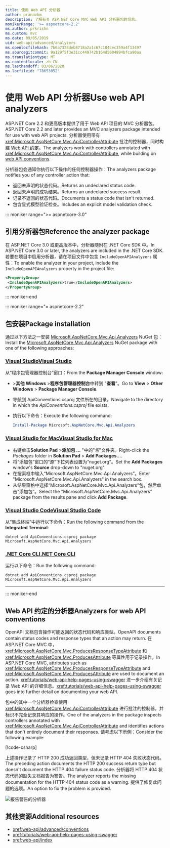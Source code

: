 ```yaml
---
title: 使用 Web API 分析器
author: pranavkm
description: 了解有关 ASP.NET Core MVC Web API 分析器包的信息。
monikerRange: '>= aspnetcore-2.2'
ms.author: prkrishn
ms.custom: mvc
ms.date: 09/05/2019
uid: web-api/advanced/analyzers
ms.openlocfilehash: 7b6a7328deb8718a2a1c67c104cec359a4f13497
ms.sourcegitcommit: 9a129f5f3e31cc449742b164d5004894bfca90aa
ms.translationtype: MT
ms.contentlocale: zh-CN
ms.lasthandoff: 03/06/2020
ms.locfileid: "78653052"
---
```

# <a name="use-web-api-analyzers"></a><span data-ttu-id="c7ba1-103">使用 Web API 分析器</span><span class="sxs-lookup"><span data-stu-id="c7ba1-103">Use web API analyzers</span></span>

<span data-ttu-id="c7ba1-104">ASP.NET Core 2.2 和更高版本提供了用于 Web API 项目的 MVC 分析器包。</span><span class="sxs-lookup"><span data-stu-id="c7ba1-104">ASP.NET Core 2.2 and later provides an MVC analyzers package intended for use with web API projects.</span></span> <span data-ttu-id="c7ba1-105">分析器使用带有 <xref:Microsoft.AspNetCore.Mvc.ApiControllerAttribute> 批注的控制器，同时构建 [Web API 约定](xref:web-api/advanced/conventions)。</span><span class="sxs-lookup"><span data-stu-id="c7ba1-105">The analyzers work with controllers annotated with <xref:Microsoft.AspNetCore.Mvc.ApiControllerAttribute>, while building on [web API conventions](xref:web-api/advanced/conventions).</span></span>

<span data-ttu-id="c7ba1-106">分析器包会通知你执行以下操作的任何控制器操作：</span><span class="sxs-lookup"><span data-stu-id="c7ba1-106">The analyzers package notifies you of any controller action that:</span></span>

* <span data-ttu-id="c7ba1-107">返回未声明的状态代码。</span><span class="sxs-lookup"><span data-stu-id="c7ba1-107">Returns an undeclared status code.</span></span>
* <span data-ttu-id="c7ba1-108">返回未声明的成功结果。</span><span class="sxs-lookup"><span data-stu-id="c7ba1-108">Returns an undeclared success result.</span></span>
* <span data-ttu-id="c7ba1-109">记录不返回的状态代码。</span><span class="sxs-lookup"><span data-stu-id="c7ba1-109">Documents a status code that isn't returned.</span></span>
* <span data-ttu-id="c7ba1-110">包含显式模型验证检查。</span><span class="sxs-lookup"><span data-stu-id="c7ba1-110">Includes an explicit model validation check.</span></span>

::: moniker range=">= aspnetcore-3.0"

## <a name="reference-the-analyzer-package"></a><span data-ttu-id="c7ba1-111">引用分析器包</span><span class="sxs-lookup"><span data-stu-id="c7ba1-111">Reference the analyzer package</span></span>

<span data-ttu-id="c7ba1-112">在 ASP.NET Core 3.0 或更高版本中，分析器随附在 .NET Core SDK 中。</span><span class="sxs-lookup"><span data-stu-id="c7ba1-112">In ASP.NET Core 3.0 or later, the analyzers are included in the .NET Core SDK.</span></span> <span data-ttu-id="c7ba1-113">若要在项目中启用分析器，请在项目文件中包含 `IncludeOpenAPIAnalyzers` 属性：</span><span class="sxs-lookup"><span data-stu-id="c7ba1-113">To enable the analyzer in your project, include the `IncludeOpenAPIAnalyzers` property in the project file:</span></span>

```xml
<PropertyGroup>
 <IncludeOpenAPIAnalyzers>true</IncludeOpenAPIAnalyzers>
</PropertyGroup>
```

::: moniker-end

::: moniker range="= aspnetcore-2.2"

## <a name="package-installation"></a><span data-ttu-id="c7ba1-114">包安装</span><span class="sxs-lookup"><span data-stu-id="c7ba1-114">Package installation</span></span>

<span data-ttu-id="c7ba1-115">通过以下方法之一安装 [Microsoft.AspNetCore.Mvc.Api.Analyzers](https://www.nuget.org/packages/Microsoft.AspNetCore.Mvc.Api.Analyzers) NuGet 包：</span><span class="sxs-lookup"><span data-stu-id="c7ba1-115">Install the [Microsoft.AspNetCore.Mvc.Api.Analyzers](https://www.nuget.org/packages/Microsoft.AspNetCore.Mvc.Api.Analyzers) NuGet package with one of the following approaches:</span></span>

### <a name="visual-studio"></a>[<span data-ttu-id="c7ba1-116">Visual Studio</span><span class="sxs-lookup"><span data-stu-id="c7ba1-116">Visual Studio</span></span>](#tab/visual-studio)

<span data-ttu-id="c7ba1-117">从“程序包管理器控制台”窗口：</span><span class="sxs-lookup"><span data-stu-id="c7ba1-117">From the **Package Manager Console** window:</span></span>
  * <span data-ttu-id="c7ba1-118">>**其他 Windows** >**程序包管理器控制台**中转到 "**查看**"。</span><span class="sxs-lookup"><span data-stu-id="c7ba1-118">Go to **View** > **Other Windows** > **Package Manager Console**.</span></span>
  * <span data-ttu-id="c7ba1-119">导航到 ApiConventions.csproj 文件所在的目录。</span><span class="sxs-lookup"><span data-stu-id="c7ba1-119">Navigate to the directory in which the *ApiConventions.csproj* file exists.</span></span>
  * <span data-ttu-id="c7ba1-120">执行以下命令：</span><span class="sxs-lookup"><span data-stu-id="c7ba1-120">Execute the following command:</span></span>

    ```powershell
    Install-Package Microsoft.AspNetCore.Mvc.Api.Analyzers
    ```

### <a name="visual-studio-for-mac"></a>[<span data-ttu-id="c7ba1-121">Visual Studio for Mac</span><span class="sxs-lookup"><span data-stu-id="c7ba1-121">Visual Studio for Mac</span></span>](#tab/visual-studio-mac)

* <span data-ttu-id="c7ba1-122">右键单击**Solution Pad** >**添加包 ...** "中的"*包*"文件夹。</span><span class="sxs-lookup"><span data-stu-id="c7ba1-122">Right-click the *Packages* folder in **Solution Pad** > **Add Packages...**.</span></span>
* <span data-ttu-id="c7ba1-123">将“添加包”窗口的“源”下拉列表设置为“nuget.org”。</span><span class="sxs-lookup"><span data-stu-id="c7ba1-123">Set the **Add Packages** window's **Source** drop-down to "nuget.org".</span></span>
* <span data-ttu-id="c7ba1-124">在搜索框中输入“Microsoft.AspNetCore.Mvc.Api.Analyzers”。</span><span class="sxs-lookup"><span data-stu-id="c7ba1-124">Enter "Microsoft.AspNetCore.Mvc.Api.Analyzers" in the search box.</span></span>
* <span data-ttu-id="c7ba1-125">从结果窗格中选择“Microsoft.AspNetCore.Mvc.Api.Analyzers”包，然后单击“添加包”。</span><span class="sxs-lookup"><span data-stu-id="c7ba1-125">Select the "Microsoft.AspNetCore.Mvc.Api.Analyzers" package from the results pane and click **Add Package**.</span></span>

### <a name="visual-studio-code"></a>[<span data-ttu-id="c7ba1-126">Visual Studio Code</span><span class="sxs-lookup"><span data-stu-id="c7ba1-126">Visual Studio Code</span></span>](#tab/visual-studio-code)

<span data-ttu-id="c7ba1-127">从“集成终端”中运行以下命令：</span><span class="sxs-lookup"><span data-stu-id="c7ba1-127">Run the following command from the **Integrated Terminal**:</span></span>

```dotnetcli
dotnet add ApiConventions.csproj package Microsoft.AspNetCore.Mvc.Api.Analyzers
```

### <a name="net-core-cli"></a>[<span data-ttu-id="c7ba1-128">.NET Core CLI</span><span class="sxs-lookup"><span data-stu-id="c7ba1-128">.NET Core CLI</span></span>](#tab/netcore-cli)

<span data-ttu-id="c7ba1-129">运行以下命令：</span><span class="sxs-lookup"><span data-stu-id="c7ba1-129">Run the following command:</span></span>

```dotnetcli
dotnet add ApiConventions.csproj package Microsoft.AspNetCore.Mvc.Api.Analyzers
```

---

::: moniker-end

## <a name="analyzers-for-web-api-conventions"></a><span data-ttu-id="c7ba1-130">Web API 约定的分析器</span><span class="sxs-lookup"><span data-stu-id="c7ba1-130">Analyzers for web API conventions</span></span>

<span data-ttu-id="c7ba1-131">OpenAPI 文档包含操作可能返回的状态代码和响应类型。</span><span class="sxs-lookup"><span data-stu-id="c7ba1-131">OpenAPI documents contain status codes and response types that an action may return.</span></span> <span data-ttu-id="c7ba1-132">在 ASP.NET Core MVC 中，<xref:Microsoft.AspNetCore.Mvc.ProducesResponseTypeAttribute> 和 <xref:Microsoft.AspNetCore.Mvc.ProducesAttribute> 等属性用于记录操作。</span><span class="sxs-lookup"><span data-stu-id="c7ba1-132">In ASP.NET Core MVC, attributes such as <xref:Microsoft.AspNetCore.Mvc.ProducesResponseTypeAttribute> and <xref:Microsoft.AspNetCore.Mvc.ProducesAttribute> are used to document an action.</span></span> <span data-ttu-id="c7ba1-133"><xref:tutorials/web-api-help-pages-using-swagger> 进一步介绍有关记录 Web API 的详细信息。</span><span class="sxs-lookup"><span data-stu-id="c7ba1-133"><xref:tutorials/web-api-help-pages-using-swagger> goes into further detail on documenting your web API.</span></span>

<span data-ttu-id="c7ba1-134">包中的其中一个分析器检查使用 <xref:Microsoft.AspNetCore.Mvc.ApiControllerAttribute> 进行批注的控制器，并标识不完全记录其响应的操作。</span><span class="sxs-lookup"><span data-stu-id="c7ba1-134">One of the analyzers in the package inspects controllers annotated with <xref:Microsoft.AspNetCore.Mvc.ApiControllerAttribute> and identifies actions that don't entirely document their responses.</span></span> <span data-ttu-id="c7ba1-135">请考虑以下示例：</span><span class="sxs-lookup"><span data-stu-id="c7ba1-135">Consider the following example:</span></span>

[!code-csharp[](conventions/sample/Controllers/ContactsController.cs?name=missing404docs&highlight=10)]

<span data-ttu-id="c7ba1-136">上述操作记录了 HTTP 200 成功返回类型，但未记录 HTTP 404 失败状态代码。</span><span class="sxs-lookup"><span data-stu-id="c7ba1-136">The preceding action documents the HTTP 200 success return type but doesn't document the HTTP 404 failure status code.</span></span> <span data-ttu-id="c7ba1-137">分析器将 HTTP 404 状态代码的缺失文档报告为警告。</span><span class="sxs-lookup"><span data-stu-id="c7ba1-137">The analyzer reports the missing documentation for the HTTP 404 status code as a warning.</span></span> <span data-ttu-id="c7ba1-138">提供了修复此问题的选项。</span><span class="sxs-lookup"><span data-stu-id="c7ba1-138">An option to fix the problem is provided.</span></span>

![报告警告的分析器](conventions/_static/Analyzer.gif)

## <a name="additional-resources"></a><span data-ttu-id="c7ba1-140">其他资源</span><span class="sxs-lookup"><span data-stu-id="c7ba1-140">Additional resources</span></span>

* <xref:web-api/advanced/conventions>
* <xref:tutorials/web-api-help-pages-using-swagger>
* <xref:web-api/index>
